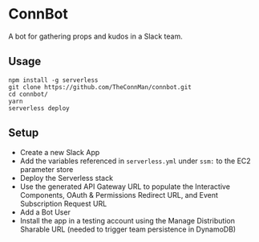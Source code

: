 # ConnBot

A bot for gathering props and kudos in a Slack team.

## Usage

```
npm install -g serverless
git clone https://github.com/TheConnMan/connbot.git
cd connbot/
yarn
serverless deploy
```

## Setup
- Create a new Slack App
- Add the variables referenced in `serverless.yml` under `ssm:` to the EC2 parameter store
- Deploy the Serverless stack
- Use the generated API Gateway URL to populate the Interactive Components, OAuth & Permissions Redirect URL, and Event Subscription Request URL
- Add a Bot User
- Install the app in a testing account using the Manage Distribution Sharable URL (needed to trigger team persistence in DynamoDB)
